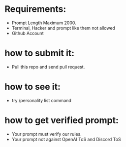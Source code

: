 # Requirements:
- Prompt Length Maximum 2000.
- Terminal, Hacker and prompt like them not allowed
-  Github Account

# how to submit it:
- Pull this repo and send pull request.

# how to see it:
- try /personality list command

# how to get verified prompt:
- Your prompt must verify our rules.
- Your prompt not against OpenAI ToS and Discord ToS

